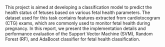 This project is aimed at developing a classification model to predict the health status of fetuses based on various fetal health parameters. The dataset used for this task contains features extracted from cardiotocogram (CTG) exams, which are commonly used to monitor fetal health during pregnancy. In this report, we present the implementation details and performance evaluation of the Support Vector Machine (SVM), Random Forest (RF), and AdaBoost classifier for fetal health classification.
